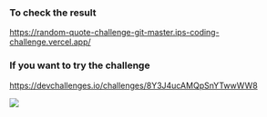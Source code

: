 ### To check the result

https://random-quote-challenge-git-master.ips-coding-challenge.vercel.app/

### If you want to try the challenge

https://devchallenges.io/challenges/8Y3J4ucAMQpSnYTwwWW8

![](https://devchallenges.io/challenges/8Y3J4ucAMQpSnYTwwWW8)
